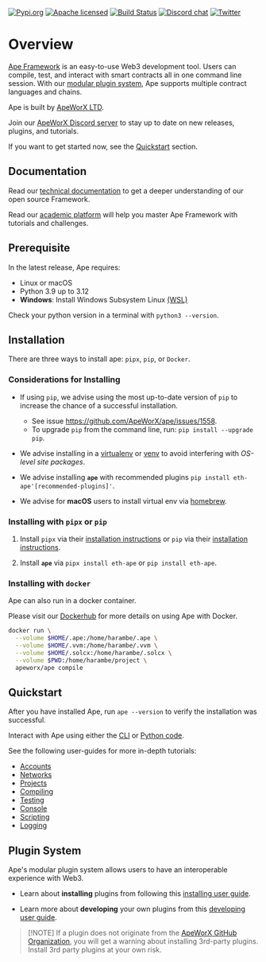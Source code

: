 [![Pypi.org][pypi-badge]][pypi-url]
[![Apache licensed][licence-badge]][licence-url]
[![Build Status][actions-badge]][actions-url]
[![Discord chat][discord-badge]][discord-url]
[![Twitter][twitter-badge]][twitter-url]

# Overview

[Ape Framework](https://apeworx.io/framework/) is an easy-to-use Web3 development tool.
Users can compile, test, and interact with smart contracts all in one command line session.
With our [modular plugin system](#plugin-system), Ape supports multiple contract languages and chains.

Ape is built by [ApeWorX LTD](https://www.apeworx.io/).

Join our [ApeWorX Discord server][discord-url] to stay up to date on new releases, plugins, and tutorials.

If you want to get started now, see the [Quickstart](#quickstart) section.

## Documentation

Read our [technical documentation](https://docs.apeworx.io/ape/stable/) to get a deeper understanding of our open source Framework.

Read our [academic platform](https://academy.apeworx.io/) will help you master Ape Framework with tutorials and challenges.

## Prerequisite

In the latest release, Ape requires:

- Linux or macOS
- Python 3.9 up to 3.12
- **Windows**: Install Windows Subsystem Linux [(WSL)](https://docs.microsoft.com/en-us/windows/wsl/install)

Check your python version in a terminal with `python3 --version`.

## Installation

There are three ways to install ape: `pipx`, `pip`, or `Docker`.

### Considerations for Installing

- If using `pip`, we advise using the most up-to-date version of `pip` to increase the chance of a successful installation.

  - See issue https://github.com/ApeWorX/ape/issues/1558.
  - To upgrade `pip` from the command line, run: `pip install --upgrade pip`.

- We advise installing in a [virtualenv](https://pypi.org/project/virtualenv/) or [venv](https://docs.python.org/3/library/venv.html) to avoid interfering with *OS-level site packages*.

- We advise installing **`ape`** with recommended plugins `pip install eth-ape'[recommended-plugins]'`.

- We advise for **macOS** users to install virtual env via [homebrew](https://formulae.brew.sh/formula/virtualenv).

### Installing with `pipx` or `pip`

1. Install `pipx` via their [installation instructions](https://pypa.github.io/pipx/) or `pip` via their [installation instructions](https://pip.pypa.io/en/stable/cli/pip_install/).

2. Install **`ape`** via `pipx install eth-ape` or `pip install eth-ape`.

### Installing with `docker`

Ape can also run in a docker container.

Please visit our [Dockerhub](https://hub.docker.com/repository/docker/apeworx/ape) for more details on using Ape with Docker.

```bash
docker run \
  --volume $HOME/.ape:/home/harambe/.ape \
  --volume $HOME/.vvm:/home/harambe/.vvm \
  --volume $HOME/.solcx:/home/harambe/.solcx \
  --volume $PWD:/home/harambe/project \
  apeworx/ape compile
```

## Quickstart

After you have installed Ape, run `ape --version` to verify the installation was successful.

Interact with Ape using either the [CLI](https://docs.apeworx.io/ape/latest/index.html) or [Python code](https://docs.apeworx.io/ape/latest/index.html).

See the following user-guides for more in-depth tutorials:

- [Accounts][accounts-guide]
- [Networks][networks-guide]
- [Projects][projects-guide]
- [Compiling][compile-guide]
- [Testing][testing-guide]
- [Console][console-guide]
- [Scripting][scripting-guide]
- [Logging][logging-guide]

## Plugin System

Ape's modular plugin system allows users to have an interoperable experience with Web3.

- Learn about **installing** plugins from following this [installing user guide](https://docs.apeworx.io/ape/stable/userguides/installing_plugins.html).

- Learn more about **developing** your own plugins from this [developing user guide](https://docs.apeworx.io/ape/stable/userguides/developing_plugins.html).

> \[!NOTE\]
> If a plugin does not originate from the [ApeWorX GitHub Organization](https://github.com/ApeWorX?q=ape&type=all), you will get a warning about installing 3rd-party plugins.
> Install 3rd party plugins at your own risk.

[accounts-guide]: https://docs.apeworx.io/ape/stable/userguides/accounts.html
[actions-badge]: https://github.com/ApeWorX/ape/actions/workflows/test.yaml/badge.svg
[actions-url]: https://github.com/ApeWorX/ape/actions?query=branch%3Amain+event%3Apush
[compile-guide]: https://docs.apeworx.io/ape/stable/userguides/compile.html
[console-guide]: https://docs.apeworx.io/ape/stable/userguides/console.html
[discord-badge]: https://img.shields.io/discord/922917176040640612.svg?logo=discord&style=flat-square
[discord-url]: https://discord.gg/apeworx
[licence-badge]: https://img.shields.io/github/license/ApeWorX/ape?color=blue
[licence-url]: https://github.com/ApeWorX/ape/blob/main/LICENSE
[logging-guide]: https://docs.apeworx.io/ape/stable/userguides/logging.html
[networks-guide]: https://docs.apeworx.io/ape/stable/userguides/networks.html
[projects-guide]: https://docs.apeworx.io/ape/stable/userguides/projects.html
[pypi-badge]: https://img.shields.io/pypi/dm/eth-ape?label=pypi.org
[pypi-url]: https://pypi.org/project/eth-ape/
[scripting-guide]: https://docs.apeworx.io/ape/stable/userguides/scripts.html
[testing-guide]: https://docs.apeworx.io/ape/stable/userguides/testing.html
[twitter-badge]: https://img.shields.io/twitter/follow/ApeFramework
[twitter-url]: https://twitter.com/ApeFramework
